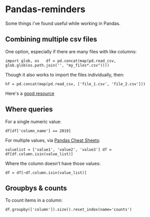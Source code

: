 # Pandas-reminders

Some things i've found useful while working in Pandas.

## Combining multiple csv files

One option, especially if there are many files with like columns:

`import glob, os  
df = pd.concat(map(pd.read_csv, glob.glob(os.path.join('', "my_files*.csv"))))`

Though it also works to import the files individually, then: 

`hf = pd.concat(map(pd.read_csv, ['file_1.csv', 'file_2.csv']))`

Here's a [good resource](https://towardsdatascience.com/combining-pandas-dataframes-the-easy-way-41eb0f2c1ebf)

## Where queries

For a single numeric value:

`df[df['column_name'] == 2019]`

For multiple values, via [Pandas Cheat Sheets](http://sy-edm.com/stories/pandas_cheat_sheets.html):

`valuelist = ['value1', 'value2', 'value3']
df = df[df.column.isin(value_list)]`

Where the column doesn't have those values:

`df = df[~df.column.isin(value_list)]`

## Groupbys & counts

To count items in a column:

`df.groupby(['column']).size().reset_index(name='counts')`


